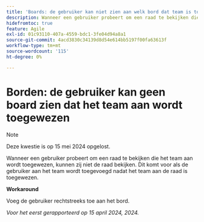 ```yaml
---
title: 'Boards: de gebruiker kan niet zien aan welk bord dat team is toegewezen'
description: Wanneer een gebruiker probeert om een raad te bekijken die het team aan wordt toegewezen, kunnen zij niet de raad bekijken. Dit komt voor als de gebruiker aan het team wordt toegevoegd nadat het team aan de raad is toegewezen.
hidefromtoc: true
feature: Agile
exl-id: 01c93110-407a-4559-bdc1-3fe04d94a8a1
source-git-commit: 4acd3830c34139d8d54e614bb5197f00fa63613f
workflow-type: tm+mt
source-wordcount: '115'
ht-degree: 0%

---
```


# Borden: de gebruiker kan geen board zien dat het team aan wordt toegewezen

>[!NOTE]
>
>Deze kwestie is op 15 mei 2024 opgelost.

Wanneer een gebruiker probeert om een raad te bekijken die het team aan wordt toegewezen, kunnen zij niet de raad bekijken. Dit komt voor als de gebruiker aan het team wordt toegevoegd nadat het team aan de raad is toegewezen.

**Workaround**

Voeg de gebruiker rechtstreeks toe aan het bord.

_Voor het eerst gerapporteerd op 15 april 2024, 2024._
